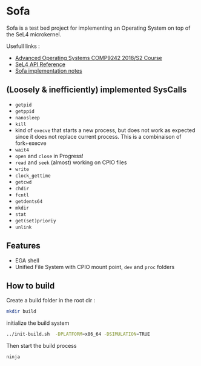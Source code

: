 # Sofa

Sofa is a test bed project for implementing an Operating System on top of the SeL4 microkernel.

Usefull links :

* [Advanced Operating Systems COMP9242 2018/S2 Course](http://www.cse.unsw.edu.au/~cs9242/)
* [SeL4 API Reference](https://docs.sel4.systems/ApiDoc.html#signal)
* [Sofa implementation notes](https://github.com/manu88/Sofa/blob/master/ImplementationNotes.md)

## (Loosely & inefficiently) implemented SysCalls
* `getpid`
* `getppid`
* `nanosleep`
* `kill`
*  kind of `execve` that starts a new process, but does not work as expected since it does not replace current process. This is a combinaison of fork+execve
* `wait4`
* `open` and  `close` in Progress!
* `read` and `seek` (almost) working on CPIO files
* `write`
* `clock_gettime`
* `getcwd`
* `chdir`
* `fcntl`
* `getdents64`
* `mkdir`
* `stat`
* `get(set)prioriy`
* `unlink`

## Features
* EGA shell
* Unified File System with CPIO mount point, `dev` and `proc` folders

## How to build

Create a build folder in the root dir :

```bash
mkdir build
```
initialize the build system

```bash
../init-build.sh  -DPLATFORM=x86_64 -DSIMULATION=TRUE
```

Then start the build process

```bash
ninja
```
